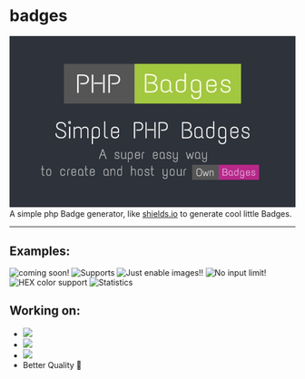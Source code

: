 # badges
<img alt="Banner" src=".github/banner.jpg">
A simple php Badge generator, like <a href="https://shields.io" target="_blank">shields.io</a> to generate cool little Badges.

<hr>

## Examples:
<img alt="coming soon!" src="https://test.jm26.net/api/badge?label=Coming&message=soon!&color=green">
<img alt=Supports multible formats!" src="https://test.jm26.net/api/badge/?format=jpg&label=Supports&message=multible%20formats&color=orange">
<img alt="Just enable images!!" src="https://test.jm26.net/api/badge/?label=More%20cool%20features&message=coming%20soon!&color=violet">
<img alt="No input limit!" src="https://test.jm26.net/api/badge/?label=No%20input&message=LIMIT!LIMIT!LIMIT!LIMIT!LIMIT!LIMIT!LIMIT!LIMIT!LIMIT!LIMIT!LIMIT!LIMIT!LIMIT!LIMIT!LIMIT!LIMIT!LIMIT!LIMIT!LIMIT!&color=yellowgreen">
<img alt="HEX color support" src="https://test.jm26.net/api/badge/?label=HEX%20color&message=support&color=0596a3">
<img alt="Statistics" src="https://test.jm26.net/api/badge/statistics">

## Working on:

- <img src="https://test.jm26.net/api/badge/?message=%E2%98%BB&label=Fontawesome%20support&color=red">
- <img src="https://test.jm26.net/api/badge/?label=Web&message=GUI&color=blue">
- <img src="https://test.jm26.net/api/badge/?label=JSON&message=input&color=yellow">
- Better Quality 🥶
